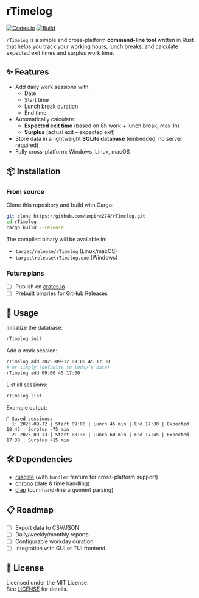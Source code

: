# rTimelog

[![Crates.io](https://img.shields.io/crates/v/rTimelog.svg)](https://crates.io/crates/rTimelog)
[![Build](https://github.com/umpire274/rTimelog/actions/workflows/rust.yml/badge.svg)](https://github.com/umpire274/rTimelog/actions)

`rTimelog` is a simple and cross-platform **command-line tool** written in Rust that helps you track your working hours, lunch breaks, and calculate expected exit times and surplus work time.

## ✨ Features

- Add daily work sessions with:
  - Date
  - Start time
  - Lunch break duration
  - End time
- Automatically calculate:
  - **Expected exit time** (based on 8h work + lunch break, max 1h)
  - **Surplus** (actual exit – expected exit)
- Store data in a lightweight **SQLite database** (embedded, no server required)
- Fully cross-platform: Windows, Linux, macOS

## 📦 Installation

### From source
Clone this repository and build with Cargo:

```bash
git clone https://github.com/umpire274/rTimelog.git
cd rTimelog
cargo build --release
```

The compiled binary will be available in:

- `target/release/rTimelog` (Linux/macOS)
- `target\release\rTimelog.exe` (Windows)

### Future plans
- [ ] Publish on [crates.io](https://crates.io)  
- [ ] Prebuilt binaries for GitHub Releases

## 🚀 Usage

Initialize the database:

```bash
rTimelog init
```

Add a work session:

```bash
rTimelog add 2025-09-12 09:00 45 17:30
# or simply (defaults to today’s date)
rTimelog add 09:00 45 17:30
```

List all sessions:

```bash
rTimelog list
```

Example output:

```
📅 Saved sessions:
  1: 2025-09-12 | Start 09:00 | Lunch 45 min | End 17:30 | Expected 18:45 | Surplus -75 min
  2: 2025-09-13 | Start 08:30 | Lunch 60 min | End 17:45 | Expected 17:30 | Surplus +15 min
```

## 🛠 Dependencies

- [rusqlite](https://crates.io/crates/rusqlite) (with `bundled` feature for cross-platform support)
- [chrono](https://crates.io/crates/chrono) (date & time handling)
- [clap](https://crates.io/crates/clap) (command-line argument parsing)

## 📋 Roadmap

- [ ] Export data to CSV/JSON
- [ ] Daily/weekly/monthly reports
- [ ] Configurable workday duration
- [ ] Integration with GUI or TUI frontend

## 📜 License

Licensed under the MIT License.  
See [LICENSE](LICENSE) for details.

